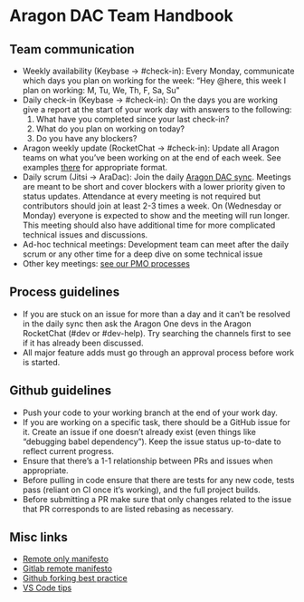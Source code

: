 # Aragon DAC Team Handbook

## Team communication

* Weekly availability \(Keybase → \#check-in\): Every Monday, communicate which days you plan on working for the week: “Hey @here, this week I plan on working: M, Tu, We, Th, F, Sa, Su"
* Daily check-in \(Keybase → \#check-in\): On the days you are working give a report at the start of your work day with answers to the following:
  1. What have you completed since your last check-in?
  2. What do you plan on working on today?
  3. Do you have any blockers?
* Aragon weekly update \(RocketChat → \#check-in\): Update all Aragon teams on what you’ve been working on at the end of each week.  See examples [there](https://aragon.chat/channel/check-in) for appropriate format.
* Daily scrum \(Jitsi → AraDac\): Join the daily [Aragon DAC sync](https://meet.jit.si/AraDac). Meetings are meant to be short and cover blockers with a lower priority given to status updates. Attendance at every meeting is not required but contributors should join at least 2-3 times a week. On \(Wednesday or Monday\) everyone is expected to show and the meeting will run longer. This meeting should also have additional time for more complicated technical issues and discussions.
* Ad-hoc technical meetings: Development team can meet after the daily scrum or any other time for a deep dive on some technical issue
* Other key meetings: [see our PMO processes](https://docs.google.com/document/d/1WT3XcnMw0LZOo0Q7gaKy_cFMGZ7xS3mUuIH9uilLNBU/edit#)

## Process guidelines

* If you are stuck on an issue for more than a day and it can’t be resolved in the daily sync then ask the Aragon One devs in the Aragon RocketChat \(\#dev or \#dev-help\). Try searching the channels first to see if it has already been discussed.
* All major feature adds must go through an approval process before work is started.

## Github guidelines

* Push your code to your working branch at the end of your work day.
* If you are working on a specific task, there should be a GitHub issue for it. Create an issue if one doesn’t already exist \(even things like “debugging babel dependency”\).  Keep the issue status up-to-date to reflect current progress.
* Ensure that there’s a 1-1 relationship between PRs and issues when appropriate.
* Before pulling in code ensure that there are tests for any new code, tests pass \(reliant on CI once it’s working\), and the full project builds.
* Before submitting a PR make sure that only changes related to the issue that PR corresponds to are listed rebasing as necessary.

## Misc links

* [Remote only manifesto](https://www.remoteonly.org/)
* [Gitlab remote manifesto](https://about.gitlab.com/2015/04/08/the-remote-manifesto/)  
* [Github forking best practice](https://gist.github.com/Chaser324/ce0505fbed06b947d962)
* [VS Code tips](https://code.visualstudio.com/docs/editor/editingevolved)

